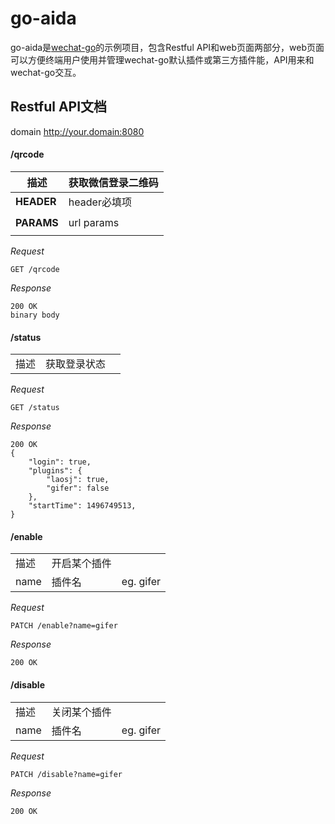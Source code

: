 # go-aida
go-aida是[wechat-go](http://github.com/songtianyi/wechat-go)的示例项目，包含Restful API和web页面两部分，web页面可以方便终端用户使用并管理wechat-go默认插件或第三方插件能，API用来和wechat-go交互。

## Restful API文档
domain http://your.domain:8080

#### /qrcode

| 描述 | 获取微信登录二维码 |
|------| ------ |
| **HEADER** | header必填项 |
|||
| **PARAMS**| url params|
|||


_Request_
```
GET /qrcode
```
_Response_
```
200 OK
binary body
```

#### /status
||||
|------| ------ | ------ |
| 描述 | 获取登录状态|

_Request_
```
GET /status
```
_Response_
```
200 OK
{
	"login": true,
	"plugins": {
		"laosj": true,
		"gifer": false
    },
	"startTime": 1496749513,
}
```

#### /enable
||||
|------| ------ | ------ |
| 描述 | 开启某个插件|
| name | 插件名 | eg. gifer|

_Request_
```
PATCH /enable?name=gifer
```

_Response_
```
200 OK
```

#### /disable
||||
|------| ------ | ------ |
| 描述 | 关闭某个插件|
| name | 插件名 | eg. gifer|

_Request_
```
PATCH /disable?name=gifer
```
_Response_
```
200 OK
```


